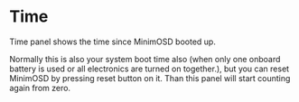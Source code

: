 # Time #

Time panel shows the time since MinimOSD booted up.

Normally this is also your system boot time also (when only one onboard battery is used or all electronics are turned on together.), but you can reset MinimOSD by pressing reset button on it. Than this panel will start counting again from zero.
